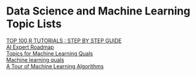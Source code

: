 # Data Science and Machine Learning Topic Lists


[TOP 100 R TUTORIALS : STEP BY STEP GUIDE](https://www.listendata.com/p/r-programming-tutorials.html)\
[AI Expert Roadmap](https://i.am.ai/roadmap/#note)\
[Topics for Machine Learning Quals](http://mlg.eng.cam.ac.uk/zoubin/topics-list.html)\
[Machine learning quals](https://docs.google.com/document/d/1_V2IXoEDJEUs4p7aFYQI7zFvJbnDk1Bx7KCiUIaOgmI/edit#heading=h.qtdb0dv3sd35)\
[A Tour of Machine Learning Algorithms](https://machinelearningmastery.com/a-tour-of-machine-learning-algorithms/)
